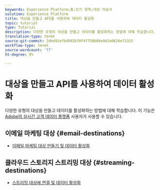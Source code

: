 ```yaml
---
keywords: Experience Platform;홈;인기 항목;대상 자습서
solution: Experience Platform
title: 대상을 만들고 API를 사용하여 데이터 활성화
topic: tutorial
type: Tutorial
description: 다양한 유형의 대상을 만들고 데이터를 활성화하는 방법에 대해 학습합니다.
translation-type: tm+mt
source-git-commit: 2dbd92efbd992b70f4f750b09e9d2e0626e71315
workflow-type: tm+mt
source-wordcount: '77'
ht-degree: 0%

---
```



# 대상을 만들고 API를 사용하여 데이터 활성화

다양한 유형의 대상을 만들고 데이터를 활성화하는 방법에 대해 학습합니다. 이 기능은 [Adobe의 실시간 고객 데이터 플랫폼](../rtcdp/overview.md) 사용자가 사용할 수 있습니다.

## 이메일 마케팅 대상 {#email-destinations}

* [이메일 마케팅 대상 만들기 및 데이터 활성화](../destinations/api/email-marketing.md)

## 클라우드 스토리지 스트리밍 대상 {#streaming-destinations}

* [스트리밍 대상에 연결 및 데이터 활성화](../destinations/api/streaming-destinations.md)